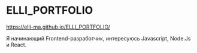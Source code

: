# ELLI_PORTFOLIO
https://elli-ma.github.io/ELLI_PORTFOLIO/

Я начинающий Frontend-разработчик, интересуюсь Javascript, Node.Js и React.
